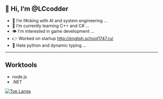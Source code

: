 ## 👋 Hi, I’m @LCcodder
- 👀 I’m f#cking with AI and system engineering ...
- 🌱 I’m currently learning C++ and C# ...
- 👁️ I'm interested in game development ...
- 👉 Worked on startup http://english.school1747.ru/
- 🐍 Hate python and dynamic typing ...
___
## Worktools
- node.js
- .NET

[![Top Langs](https://github-readme-stats.vercel.app/api/top-langs/?username=LCcodder&langs_count=10)](https://github.com/LCcodder/github-readme-stats)

<!---
LCcodder/LCcodder is a ✨ special ✨ repository because its `README.md` (this file) appears on your GitHub profile.
You can click the Preview link to take a look at your changes.
--->
